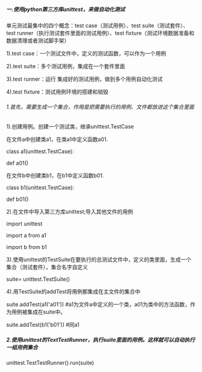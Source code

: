 ##### 一.使用python第三方库unittest，来做自动化测试

单元测试最集中的四个概念：test case（测试用例）、test suite（测试套件）、test runner（执行测试套件里面的测试用例）、test fixture（测试环境数据准备和数据清理或者测试脚手架）

1).test case：一个测试文件中，定义的测试函数，可以作为一个用例

2).test suite：多个测试用例，集成在一个套件里面

3).test runner：运行 集成好的测试用例，做到多个用例自动化测试

4).test fixture：测试用例环境的搭建和销毁

######  1.首先，需要生成一个集合，作用是把需要执行的用例、文件都放进这个集合里面

1).创建用例。创建一个测试类，继承unittest.TestCase

在文件a中创建类a1，在类a1中定义函数a01.

class a1(unittest.TestCase):

  def a01()

在文件b中创建类b1，在b1中定义函数b01.

class b1(unittest.TestCase):

  def b01()

2).在文件中导入第三方库unittest;导入其他文件的用例

import  unittest

import  a from a1

import  b from b1

3).使用unittest的TestSuite在要执行的总测试文件中，定义的类里面，生成一个集合（测试套件），集合名字自定义

suite= unittest.TestSuite()

4).用TestSuite的addTest将用例都集成在主文件的集合中

suite.addTest(a1('a01'))  #a1为文件a中定义的一个类，a01为类中的方法函数，作为用例被集成在suite中。

suite.addTest(b1('b01'))  #同a1

##### 2.使用unittest的TextTestRunner，执行suite里面的用例。这样就可以自动执行一组用例集合

unittest.TestTestRunner().run(suite)



































